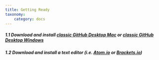 ```yaml
---
title: Getting Ready
taxonomy:
    category: docs
---
```


##### 1.1 Download and install [classic GitHub Desktop Mac](https://central.github.com/mac/latest) or [classic GitHub Desktop Windows](https://github-windows.s3.amazonaws.com/GitHubSetup.exe)  

##### 1.2 Download and install a text editor (i.e. [Atom.io](https://atom.io/) or [Brackets.io](http://brackets.io/))

